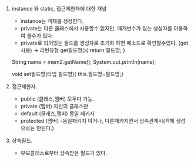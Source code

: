 1. instance 와 static, 접근제한자에 대한 개념
    - instance는 객체를 생성한다.
    - private는 다른 클래스에서 사용할수 없지만, 매개변수가 있는 생성자를 이용하여 쓸수가 있다.
    - private로 되어있는 필드를 생성자로 초기화 하면 메소드로 확인할수있다. (get사용)
  → 리턴유형 get필드명(){
     return 필드명;
     }
     
  	String name = mem2.getName(); 
	System.out.println(name);
    
    void set필드명(타입 필드명){
     this.필드명=필드명;}
     
2. 접근제한자.
    - public (클래스,맴버) 모두다 가능.
    - private (맴버) 자신의 클래스만
    - default (클래스,맴버) 동일 패키지
    - protected (맴버) -동일패키지 이거나, 다른패키지면서 상속관계시(객체 생성으로는 안된다.)
  
3. 상속필드.
     - 부모클래스로부터 상속받은 필드가 있다.
